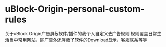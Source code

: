 # uBlock-Origin-personal-custom-rules
关于uBlock Origin广告屏蔽软件/插件的我个人自定义去广告规则  规则覆盖日常生活当中常用网站，除广告外还屏蔽了软件的Download显示，客服联系等等
